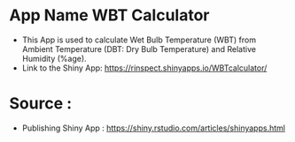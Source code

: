 # App Name WBT Calculator
 - This App is used to calculate Wet Bulb Temperature (WBT) from Ambient Temperature (DBT: Dry Bulb Temperature) and Relative Humidity (%age).
- Link to the Shiny App: https://rinspect.shinyapps.io/WBTcalculator/
 
# Source :
 - Publishing Shiny App : https://shiny.rstudio.com/articles/shinyapps.html
